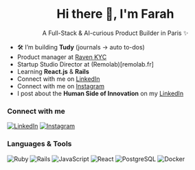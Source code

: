 <h1 align="center">Hi there 👋, I'm Farah</h1>

<p align="center">
A Full-Stack & AI-curious Product Builder in Paris ✨
</p>

- 🛠️ I’m building **Tudy** (journals → auto to-dos)
- Product manager at [Raven KYC](ravenkyc.com)
- Startup Studio Director at (Remolab)[remolab.fr]
- Learning **React.js** & **Rails**  
- Connect with me on [LinkedIn](https://www.linkedin.com/in/farah-ghalebi)
-  Connect with me on [Instagram](https://www.instagram.com/farahghbi?igsh=MTIwMWtnaWI1dnE0&utm_source=qr)
- I post about the **Human Side of Innovation** on my [LinkedIn](https://www.linkedin.com/in/farah-ghalebi)  

### Connect with me
[![LinkedIn](https://img.shields.io/badge/LinkedIn-0077B5?logo=linkedin&logoColor=white)](https://www.linkedin.com/in/farah-ghalebi)
[![Instagram](https://img.shields.io/badge/Instagram-E4405F?logo=instagram&logoColor=white)](https://www.instagram.com/farahghbi?igsh=MTIwMWtnaWI1dnE0&utm_source=qr)

### Languages & Tools
![Ruby](https://img.shields.io/badge/Ruby-%23CC342D.svg?logo=ruby&logoColor=white)
![Rails](https://img.shields.io/badge/Rails-%23CC0000.svg?logo=ruby-on-rails&logoColor=white)
![JavaScript](https://img.shields.io/badge/JavaScript-%23F7DF1E.svg?logo=javascript&logoColor=black)
![React](https://img.shields.io/badge/React-20232A.svg?logo=react&logoColor=61DAFB)
![PostgreSQL](https://img.shields.io/badge/PostgreSQL-316192.svg?logo=postgresql&logoColor=white)
![Docker](https://img.shields.io/badge/Docker-2496ED.svg?logo=docker&logoColor=white)
